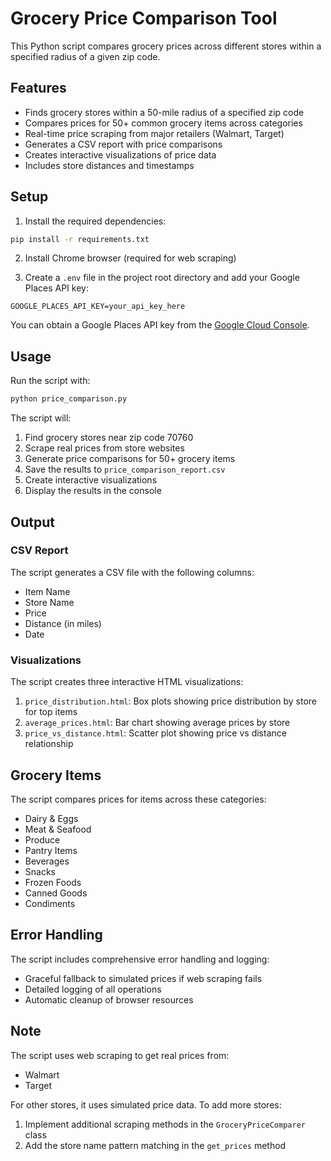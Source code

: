 # Grocery Price Comparison Tool

This Python script compares grocery prices across different stores within a specified radius of a given zip code.

## Features

- Finds grocery stores within a 50-mile radius of a specified zip code
- Compares prices for 50+ common grocery items across categories
- Real-time price scraping from major retailers (Walmart, Target)
- Generates a CSV report with price comparisons
- Creates interactive visualizations of price data
- Includes store distances and timestamps

## Setup

1. Install the required dependencies:
```bash
pip install -r requirements.txt
```

2. Install Chrome browser (required for web scraping)

3. Create a `.env` file in the project root directory and add your Google Places API key:
```
GOOGLE_PLACES_API_KEY=your_api_key_here
```

You can obtain a Google Places API key from the [Google Cloud Console](https://console.cloud.google.com/).

## Usage

Run the script with:
```bash
python price_comparison.py
```

The script will:
1. Find grocery stores near zip code 70760
2. Scrape real prices from store websites
3. Generate price comparisons for 50+ grocery items
4. Save the results to `price_comparison_report.csv`
5. Create interactive visualizations
6. Display the results in the console

## Output

### CSV Report
The script generates a CSV file with the following columns:
- Item Name
- Store Name
- Price
- Distance (in miles)
- Date

### Visualizations
The script creates three interactive HTML visualizations:
1. `price_distribution.html`: Box plots showing price distribution by store for top items
2. `average_prices.html`: Bar chart showing average prices by store
3. `price_vs_distance.html`: Scatter plot showing price vs distance relationship

## Grocery Items

The script compares prices for items across these categories:
- Dairy & Eggs
- Meat & Seafood
- Produce
- Pantry Items
- Beverages
- Snacks
- Frozen Foods
- Canned Goods
- Condiments

## Error Handling

The script includes comprehensive error handling and logging:
- Graceful fallback to simulated prices if web scraping fails
- Detailed logging of all operations
- Automatic cleanup of browser resources

## Note

The script uses web scraping to get real prices from:
- Walmart
- Target

For other stores, it uses simulated price data. To add more stores:
1. Implement additional scraping methods in the `GroceryPriceComparer` class
2. Add the store name pattern matching in the `get_prices` method 